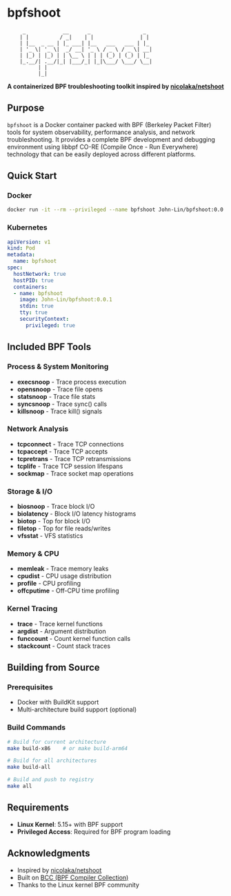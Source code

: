 # bpfshoot

```
     _            __      _                 _   
    | |          / _|    | |               | |  
    | |__  _ __ | |_ ___| |__   ___   ___ | |_ 
    | '_ \| '_ \|  _/ __| '_ \ / _ \ / _ \| __|
    | |_) | |_) | | \__ \ | | | (_) | (_) | |_ 
    |_.__/| .__/|_| |___/_| |_|\___/ \___/ \__|
          | |                                  
          |_|                                  
```

**A containerized BPF troubleshooting toolkit inspired by [nicolaka/netshoot](https://github.com/nicolaka/netshoot)**

## Purpose

`bpfshoot` is a Docker container packed with BPF (Berkeley Packet Filter) tools for system observability, performance analysis, and network troubleshooting. It provides a complete BPF development and debugging environment using libbpf CO-RE (Compile Once - Run Everywhere) technology that can be easily deployed across different platforms.

## Quick Start

### Docker

```bash
docker run -it --rm --privileged --name bpfshoot John-Lin/bpfshoot:0.0.1
```

### Kubernetes

```yaml
apiVersion: v1
kind: Pod
metadata:
  name: bpfshoot
spec:
  hostNetwork: true
  hostPID: true
  containers:
  - name: bpfshoot
    image: John-Lin/bpfshoot:0.0.1
    stdin: true
    tty: true
    securityContext:
      privileged: true
```

## Included BPF Tools

### Process & System Monitoring
- **execsnoop** - Trace process execution
- **opensnoop** - Trace file opens
- **statsnoop** - Trace file stats
- **syncsnoop** - Trace sync() calls
- **killsnoop** - Trace kill() signals

### Network Analysis
- **tcpconnect** - Trace TCP connections
- **tcpaccept** - Trace TCP accepts
- **tcpretrans** - Trace TCP retransmissions
- **tcplife** - Trace TCP session lifespans
- **sockmap** - Trace socket map operations

### Storage & I/O
- **biosnoop** - Trace block I/O
- **biolatency** - Block I/O latency histograms
- **biotop** - Top for block I/O
- **filetop** - Top for file reads/writes
- **vfsstat** - VFS statistics

### Memory & CPU
- **memleak** - Trace memory leaks
- **cpudist** - CPU usage distribution
- **profile** - CPU profiling
- **offcputime** - Off-CPU time profiling

### Kernel Tracing
- **trace** - Trace kernel functions
- **argdist** - Argument distribution
- **funccount** - Count kernel function calls
- **stackcount** - Count stack traces


## Building from Source

### Prerequisites
- Docker with BuildKit support
- Multi-architecture build support (optional)

### Build Commands
```bash
# Build for current architecture
make build-x86    # or make build-arm64

# Build for all architectures
make build-all

# Build and push to registry
make all
```

## Requirements

- **Linux Kernel**: 5.15+ with BPF support
- **Privileged Access**: Required for BPF program loading

## Acknowledgments

- Inspired by [nicolaka/netshoot](https://github.com/nicolaka/netshoot)
- Built on [BCC (BPF Compiler Collection)](https://github.com/iovisor/bcc)
- Thanks to the Linux kernel BPF community